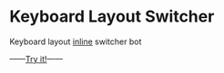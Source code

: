 # Keyboard Layout Switcher
Keyboard layout [inline](https://core.telegram.org/bots/2-0-intro#inline-bots-2-0) switcher bot

——[Try it!](https://t.me/kboardbot)——
